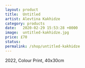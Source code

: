 ```yaml
---
layout: product
title:  Untitled
artist: Alevtina Kakhidze
category: products
date:   2020-02-29 15:53:28 +0000
image:  untitled-kakhidze.jpg
price: £70
status:
permalink: /shop/untitled-kakhidze
---
```

2022, Colour Print, 40x30cm

